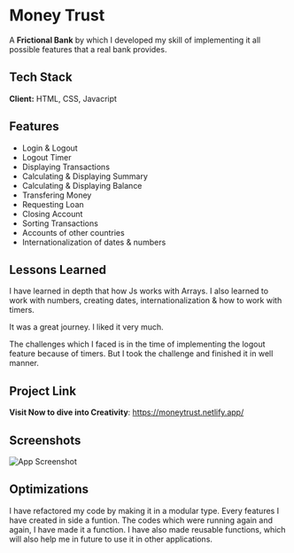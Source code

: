 # Money Trust

A **Frictional Bank** by which I developed my skill of implementing it all possible features that a real bank provides.

## Tech Stack

**Client:** HTML, CSS, Javacript

## Features

- Login & Logout
- Logout Timer
- Displaying Transactions
- Calculating & Displaying Summary
- Calculating & Displaying Balance
- Transfering Money
- Requesting Loan
- Closing Account
- Sorting Transactions
- Accounts of other countries
- Internationalization of dates & numbers

## Lessons Learned

I have learned in depth that how Js works with Arrays. I also learned to work with numbers, creating dates, internationalization & how to work with timers.

It was a great journey. I liked it very much.

The challenges which I faced is in the time of implementing the logout feature because of timers. But I took the challenge and finished it in well manner.

## Project Link

**Visit Now to dive into Creativity**: https://moneytrust.netlify.app/

## Screenshots

![App Screenshot](https://i.ibb.co/SwbX82s/127-0-0-1-5500-index-html.png)

## Optimizations

I have refactored my code by making it in a modular type. Every features I have created in side a funtion. The codes which were running again and again, I have made it a function.
I have also made reusable functions, which will also help me in future to use it in other applications.
